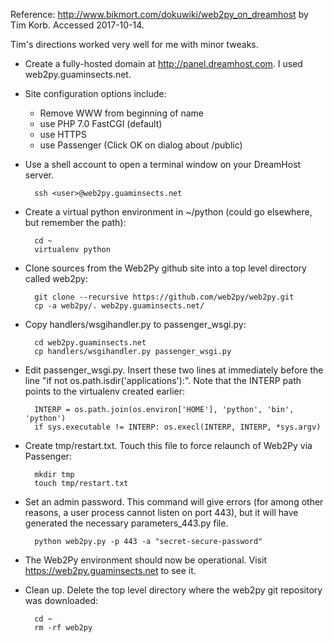 <!--
.. title: Setting Up web2py2 on DreamHost
.. slug: setting-up-web2py2-on-dreamhost
.. date: 2017-10-14 19:24:38 UTC+10:00
.. tags:
.. category:
.. link:
.. description:
.. type: text
-->

Reference:
http://www.bikmort.com/dokuwiki/web2py_on_dreamhost
by Tim Korb. Accessed 2017-10-14.

Tim's directions worked very well for me with minor tweaks.

* Create a fully-hosted domain at http://panel.dreamhost.com. I used web2py.guaminsects.net.

* Site configuration options include:
    * Remove WWW from beginning of name
    * use PHP 7.0 FastCGI (default)
    * use HTTPS
    * use Passenger (Click OK on dialog about /public)

* Use a shell account to open a terminal window on your DreamHost server.

        ssh <user>@web2py.guaminsects.net

* Create a virtual python environment in ~/python (could go elsewhere, but remember the path):

        cd ~
        virtualenv python

* Clone sources from the Web2Py github site into a top level directory called web2py:

        git clone --recursive https://github.com/web2py/web2py.git
        cp -a web2py/. web2py.guaminsects.net/

* Copy handlers/wsgihandler.py to passenger_wsgi.py:

        cd web2py.guaminsects.net
        cp handlers/wsgihandler.py passenger_wsgi.py

* Edit passenger_wsgi.py. Insert these two lines at immediately before the line "if not os.path.isdir('applications'):". Note that the INTERP path points to the virtualenv created earlier:

        INTERP = os.path.join(os.environ['HOME'], 'python', 'bin', 'python')
        if sys.executable != INTERP: os.execl(INTERP, INTERP, *sys.argv)

* Create tmp/restart.txt. Touch this file to force relaunch of Web2Py via Passenger:

        mkdir tmp
        touch tmp/restart.txt

* Set an admin password.  This command will give errors (for among other reasons, a user process cannot listen on port 443), but it will have generated the necessary parameters_443.py file.

        python web2py.py -p 443 -a "secret-secure-password"

* The Web2Py environment should now be operational. Visit https://web2py.guaminsects.net to see it.

* Clean up. Delete the top level directory where the web2py git repository was downloaded:

        cd ~
        rm -rf web2py


